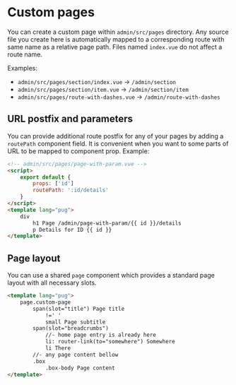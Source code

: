 # Custom pages

You can create a custom page within `admin/src/pages` directory. Any source file you create here is automatically mapped to a corresponding route with same name as a relative page path. Files named `index.vue` do not affect a route name.

Examples:
* `admin/src/pages/section/index.vue` -> `/admin/section`
* `admin/src/pages/section/item.vue` -> `/admin/section/item`
* `admin/src/pages/route-with-dashes.vue` -> `/admin/route-with-dashes`

## URL postfix and parameters

You can provide additional route postfix for any of your pages by adding a `routePath` component field. It is convenient when you want to some parts of URL to be mapped to component prop. Example:

```html
<!-- admin/src/pages/page-with-param.vue -->
<script>
    export default {
        props: ['id']
        routePath: ':id/details'
    }
</script>
<template lang="pug">
    div
        h1 Page /admin/page-with-param/{{ id }}/details
        p Details for ID {{ id }}
</template>
```

## Page layout

You can use a shared `page` component which provides a standard page layout with all necessary slots.

```html
<template lang="pug">
    page.custom-page
    	span(slot="title") Page title
    		!=' '
    		small Page subtitle
		span(slot="breadcrumbs")
			//- home page entry is already here
			li: router-link(to="somewhere") Somewhere
			li There
		//- any page content bellow
		.box
			.box-body Page content
</template>
```